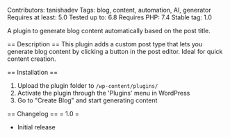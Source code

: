 Contributors: tanishadev
Tags: blog, content, automation, AI, generator
Requires at least: 5.0
Tested up to: 6.8
Requires PHP: 7.4
Stable tag: 1.0

A plugin to generate blog content automatically based on the post title.

== Description ==
This plugin adds a custom post type that lets you generate blog content by clicking a button in the post editor. Ideal for quick content creation.

== Installation ==
1. Upload the plugin folder to `/wp-content/plugins/`
2. Activate the plugin through the 'Plugins' menu in WordPress
3. Go to "Create Blog" and start generating content

== Changelog ==
= 1.0 =
* Initial release
